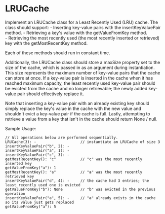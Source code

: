 # LRUCache

Implement an LRUCache class for a Least Recently Used (LRU) cache. The class should support:
    - Inserting key-value pairs with the insertKeyValuePair method.
    - Retrieving a key's value with the getValueFromKey method.    
    - Retrieving the most recently used (the most recently inserted or retrieved) key with the getMostRecentKey method.
    
Each of these methods should run in constant time.

Additionally, the LRUCache class should store a maxSize property set to the size of the cache, which is passed in
as an argument during instantiation. This size represents the maximum number of key-value pairs that the cache can
store at once. If a key-value pair is inserted in the cache when it has reached maximum capacity,
the least recently used key-value pair should be evicted from the cache and no longer retrievable;
the newly added key-value pair should effectively replace it.

Note that inserting a key-value pair with an already existing key should
simply replace the key's value in the cache with the new value and shouldn't
evict a key-value pair if the cache is full. Lastly, attempting to retrieve a
value from a key that isn't in the cache should return None /
null.

Sample Usage:
```
// All operations below are performed sequentially.
LRUCache(3): -                    // instantiate an LRUCache of size 3
insertKeyValuePair("b", 2): -
insertKeyValuePair("a", 1): -
insertKeyValuePair("c", 3): -
getMostRecentKey(): "c"           // "c" was the most recently inserted key
getValueFromKey("a"): 1
getMostRecentKey(): "a"           // "a" was the most recently retrieved key
insertKeyValuePair("d", 4): -     // the cache had 3 entries; the least recently used one is evicted
getValueFromKey("b"): None        // "b" was evicted in the previous operation
insertKeyValuePair("a", 5): -     // "a" already exists in the cache so its value just gets replaced
getValueFromKey("a"): 5
```
